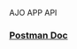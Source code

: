 AJO APP API

### [Postman Doc](https://documenter.getpostman.com/view/14641305/UyrAFcQu#62a5dbae-9069-433e-9076-700f32e28a99)
